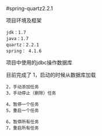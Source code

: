 #spring-quartz2.2.1


项目环境及框架

	jdk：1.7
	java：1.7
	quartz：2.2.1
	spring： 4.1.6

项目中使用的jdbc操作数据库

目前完成了
    1，启动的时候从数据库加载

    2，手动添加任务
    3，手动停止（删除）任务

    4，暂停一个任务
    5，重启一个任务    

    6，暂停所有任务
    7，重启所有任务
    
    